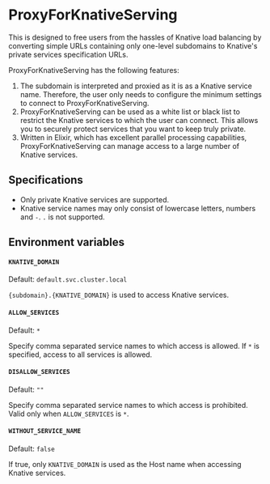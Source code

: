 # ProxyForKnativeServing

This is designed to free users from the hassles of Knative load balancing by converting simple URLs containing only one-level subdomains to Knative's private services specification URLs.

ProxyForKnativeServing has the following features:

  1. The subdomain is interpreted and proxied as it is as a Knative service name. Therefore, the user only needs to configure the minimum settings to connect to ProxyForKnativeServing.
  2. ProxyForKnativeServing can be used as a white list or black list to restrict the Knative services to which the user can connect. This allows you to securely protect services that you want to keep truly private.
  3. Written in Elixir, which has excellent parallel processing capabilities, ProxyForKnativeServing can manage access to a large number of Knative services.

## Specifications

* Only private Knative services are supported.
* Knative service names may only consist of lowercase letters, numbers and `-`. `.` is not supported.

## Environment variables

#### `KNATIVE_DOMAIN`

Default: `default.svc.cluster.local`

`{subdomain}.{KNATIVE_DOMAIN}` is used to access Knative services.

#### `ALLOW_SERVICES`

Default: `*`

Specify comma separated service names to which access is allowed.
If `*` is specified, access to all services is allowed.

#### `DISALLOW_SERVICES`

Default: `""`

Specify comma separated service names to which access is prohibited.
Valid only when `ALLOW_SERVICES` is `*`.

#### `WITHOUT_SERVICE_NAME`

Default: `false`

If true, only `KNATIVE_DOMAIN` is used as the Host name when accessing Knative services.
